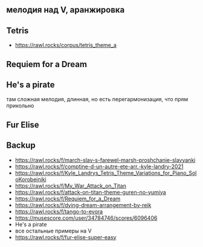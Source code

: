 ## мелодия над V, аранжировка


## Tetris

- https://rawl.rocks/corpus/tetris_theme_a


## Requiem for a Dream

## He's a pirate

там сложная мелодия, длинная, но есть перегармонизация, что прям прикольно





## Fur Elise


## Backup

- https://rawl.rocks/f/march-slav-s-farewel-marsh-proshchanie-slavyanki
- https://rawl.rocks/f/comptine-d-un-autre-ete-arr.-kyle-landry-2021
- https://rawl.rocks/f/Kyle_Landrys_Tetris_Theme_Variations_for_Piano_SoloKorobeiniki
- https://rawl.rocks/f/My_War_Attack_on_Titan
- https://rawl.rocks/f/attack-on-titan-theme-guren-no-yumiya
- https://rawl.rocks/f/Requiem_for_a_Dream
- https://rawl.rocks/f/dying-dream-arrangement-by-reik
- https://rawl.rocks/f/tango-to-evora
- https://musescore.com/user/34784746/scores/6096406
- He's a pirate
- все остальные примеры на V
- https://rawl.rocks/f/fur-elise-super-easy
